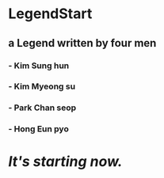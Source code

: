 # **LegendStart**

## a Legend written by four men

### - Kim Sung hun

### - Kim Myeong su

### - Park Chan seop

### - Hong Eun pyo

# ***It's starting now.***
